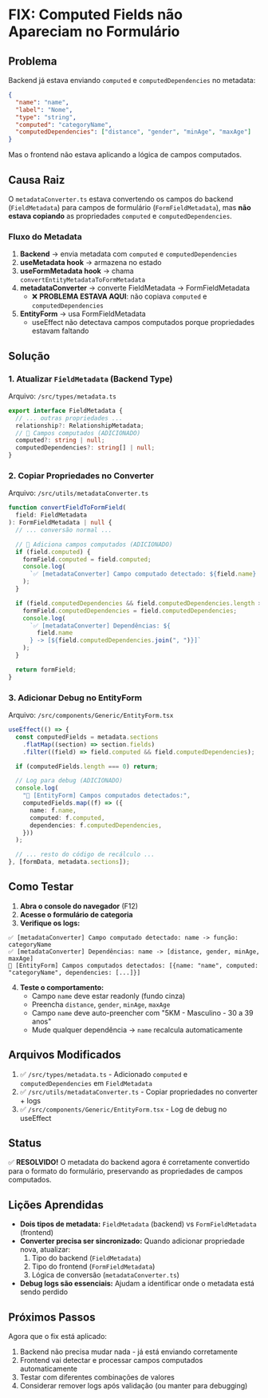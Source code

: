 # FIX: Computed Fields não Apareciam no Formulário

## Problema

Backend já estava enviando `computed` e `computedDependencies` no metadata:

```json
{
  "name": "name",
  "label": "Nome",
  "type": "string",
  "computed": "categoryName",
  "computedDependencies": ["distance", "gender", "minAge", "maxAge"]
}
```

Mas o frontend não estava aplicando a lógica de campos computados.

## Causa Raiz

O `metadataConverter.ts` estava convertendo os campos do backend (`FieldMetadata`) para campos de formulário (`FormFieldMetadata`), mas **não estava copiando** as propriedades `computed` e `computedDependencies`.

### Fluxo do Metadata

1. **Backend** → envia metadata com `computed` e `computedDependencies`
2. **useMetadata hook** → armazena no estado
3. **useFormMetadata hook** → chama `convertEntityMetadataToFormMetadata`
4. **metadataConverter** → converte FieldMetadata → FormFieldMetadata
   - ❌ **PROBLEMA ESTAVA AQUI**: não copiava `computed` e `computedDependencies`
5. **EntityForm** → usa FormFieldMetadata
   - useEffect não detectava campos computados porque propriedades estavam faltando

## Solução

### 1. Atualizar `FieldMetadata` (Backend Type)

Arquivo: `/src/types/metadata.ts`

```typescript
export interface FieldMetadata {
  // ... outras propriedades ...
  relationship?: RelationshipMetadata;
  // 🧮 Campos computados (ADICIONADO)
  computed?: string | null;
  computedDependencies?: string[] | null;
}
```

### 2. Copiar Propriedades no Converter

Arquivo: `/src/utils/metadataConverter.ts`

```typescript
function convertFieldToFormField(
  field: FieldMetadata
): FormFieldMetadata | null {
  // ... conversão normal ...

  // 🧮 Adiciona campos computados (ADICIONADO)
  if (field.computed) {
    formField.computed = field.computed;
    console.log(
      `✅ [metadataConverter] Campo computado detectado: ${field.name} -> função: ${field.computed}`
    );
  }

  if (field.computedDependencies && field.computedDependencies.length > 0) {
    formField.computedDependencies = field.computedDependencies;
    console.log(
      `✅ [metadataConverter] Dependências: ${
        field.name
      } -> [${field.computedDependencies.join(", ")}]`
    );
  }

  return formField;
}
```

### 3. Adicionar Debug no EntityForm

Arquivo: `/src/components/Generic/EntityForm.tsx`

```typescript
useEffect(() => {
  const computedFields = metadata.sections
    .flatMap((section) => section.fields)
    .filter((field) => field.computed && field.computedDependencies);

  if (computedFields.length === 0) return;

  // Log para debug (ADICIONADO)
  console.log(
    "🧮 [EntityForm] Campos computados detectados:",
    computedFields.map((f) => ({
      name: f.name,
      computed: f.computed,
      dependencies: f.computedDependencies,
    }))
  );

  // ... resto do código de recálculo ...
}, [formData, metadata.sections]);
```

## Como Testar

1. **Abra o console do navegador** (F12)
2. **Acesse o formulário de categoria**
3. **Verifique os logs:**

```
✅ [metadataConverter] Campo computado detectado: name -> função: categoryName
✅ [metadataConverter] Dependências: name -> [distance, gender, minAge, maxAge]
🧮 [EntityForm] Campos computados detectados: [{name: "name", computed: "categoryName", dependencies: [...]}]
```

4. **Teste o comportamento:**
   - Campo `name` deve estar readonly (fundo cinza)
   - Preencha `distance`, `gender`, `minAge`, `maxAge`
   - Campo `name` deve auto-preencher com "5KM - Masculino - 30 a 39 anos"
   - Mude qualquer dependência → `name` recalcula automaticamente

## Arquivos Modificados

1. ✅ `/src/types/metadata.ts` - Adicionado `computed` e `computedDependencies` em `FieldMetadata`
2. ✅ `/src/utils/metadataConverter.ts` - Copiar propriedades no converter + logs
3. ✅ `/src/components/Generic/EntityForm.tsx` - Log de debug no useEffect

## Status

✅ **RESOLVIDO!** O metadata do backend agora é corretamente convertido para o formato do formulário, preservando as propriedades de campos computados.

## Lições Aprendidas

- **Dois tipos de metadata:** `FieldMetadata` (backend) vs `FormFieldMetadata` (frontend)
- **Converter precisa ser sincronizado:** Quando adicionar propriedade nova, atualizar:
  1. Tipo do backend (`FieldMetadata`)
  2. Tipo do frontend (`FormFieldMetadata`)
  3. Lógica de conversão (`metadataConverter.ts`)
- **Debug logs são essenciais:** Ajudam a identificar onde o metadata está sendo perdido

## Próximos Passos

Agora que o fix está aplicado:

1. Backend não precisa mudar nada - já está enviando corretamente
2. Frontend vai detectar e processar campos computados automaticamente
3. Testar com diferentes combinações de valores
4. Considerar remover logs após validação (ou manter para debugging)
